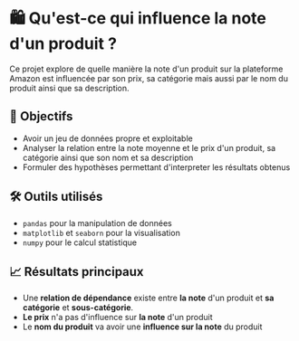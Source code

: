 # 🛍️ Qu'est-ce qui influence la note d'un produit ? 

Ce projet explore de quelle manière la note d'un produit sur la plateforme Amazon est influencée par son prix, sa catégorie mais aussi par le nom du produit ainsi que sa description.

## 🎯 Objectifs

- Avoir un jeu de données propre et exploitable
- Analyser la relation entre la note moyenne et le prix d'un produit, sa catégorie ainsi que son nom et sa description
- Formuler des hypothèses permettant d'interpreter les résultats obtenus

## 🛠️ Outils utilisés

- `pandas` pour la manipulation de données
- `matplotlib` et `seaborn` pour la visualisation
- `numpy` pour le calcul statistique


## 📈 Résultats principaux

- Une **relation de dépendance** existe entre **la note** d'un produit et **sa catégorie** et **sous-catégorie**.
- **Le prix** n'a pas d'influence sur **la note** d'un produit
- Le **nom du produit** va avoir une **influence sur la note** du produit
